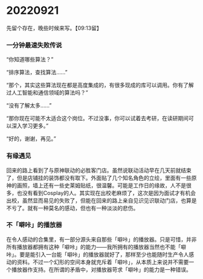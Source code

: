# 20220921

先留个存在，晚些时候来写。【09:13留】

### 一分钟最速失败传说

“你知道哪些算法？”

“排序算法，查找算法……”

“那个，其实这些算法现在都是高度集成的，有很多现成的库可以调用。你有了解过人工智能和通信领域的算法吗？”

“没有了解太多……”

“那你现在可能不太适合这个岗位。不过没事，你可以试着去考研，在读研期间可以深入学习更多。”

“好的，谢谢，再见。”

### 有缘遇见

回来的路上看到了与原神联动的必胜客门店。虽然说联动活动早在几天前就结束了，但是店铺挂的装饰都没有取下。外面贴了几个知名角色的立绘，里面有一些原神的画照，墙上还有一些史莱姆贴纸，很温馨。可能是工作日的缘故，人不是很多，也没有看到Cosplay的人。其实现在出校老麻烦了，这次是因为面试才有机会出校，虽然显而易见的失败了，但能在回来的路上亲自见识见识联动门店，也算是不亏了。就有一种莫名的感动，但也有一种淡淡的悲伤。

### 不「噼咔」的播放器

在令人感动的合集里，有一部分源头来自那些「噼咔」的播放器。只是可惜，并非所有播放器都拥有这种「噼咔」的能力——我所拥有的播放器当然也不能「噼咔」。要是能引入一台能「噼咔」的播放器就好了，那样至少也能随时生产令人感动的资料。不过一个幻形的空间本身就充斥着「噼咔」，从本质上来说并不需要一个播放器作支持。在所谓的矛盾中，对播放器苛求「噼咔」的能力是一种错误。
